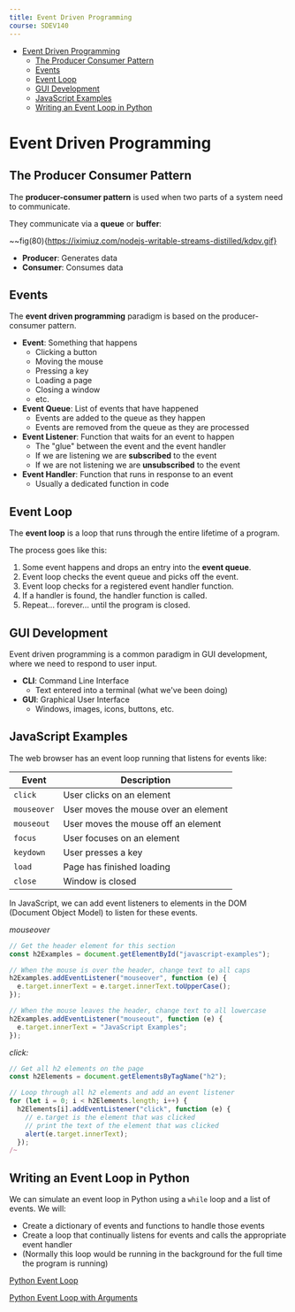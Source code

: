```yaml
---
title: Event Driven Programming
course: SDEV140
---
```


- [Event Driven Programming](#event-driven-programming)
  - [The Producer Consumer Pattern](#the-producer-consumer-pattern)
  - [Events](#events)
  - [Event Loop](#event-loop)
  - [GUI Development](#gui-development)
  - [JavaScript Examples](#javascript-examples)
  - [Writing an Event Loop in Python](#writing-an-event-loop-in-python)

# Event Driven Programming

## The Producer Consumer Pattern

The **producer-consumer pattern** is used when two parts of a system need to communicate.

They communicate via a **queue** or **buffer**:

~~fig(80){https://iximiuz.com/nodejs-writable-streams-distilled/kdpv.gif}

- **Producer**: Generates data
- **Consumer**: Consumes data

## Events

The **event driven programming** paradigm is based on the producer-consumer pattern.

- **Event**: Something that happens
  - Clicking a button
  - Moving the mouse
  - Pressing a key
  - Loading a page
  - Closing a window
  - etc.
- **Event Queue**: List of events that have happened
  - Events are added to the queue as they happen
  - Events are removed from the queue as they are processed
- **Event Listener**: Function that waits for an event to happen
  - The "glue" between the event and the event handler
  - If we are listening we are **subscribed** to the event
  - If we are not listening we are **unsubscribed** to the event
- **Event Handler**: Function that runs in response to an event
  - Usually a dedicated function in code

## Event Loop

The **event loop** is a loop that runs through the entire lifetime of a program.

The process goes like this:

1. Some event happens and drops an entry into the **event queue**.
2. Event loop checks the event queue and picks off the event.
3. Event loop checks for a registered event handler function.
4. If a handler is found, the handler function is called.
5. Repeat... forever... until the program is closed.

## GUI Development

Event driven programming is a common paradigm in GUI development, where we need to respond to user input.

- **CLI**: Command Line Interface
  - Text entered into a terminal (what we've been doing)
- **GUI**: Graphical User Interface
  - Windows, images, icons, buttons, etc.

## JavaScript Examples

The web browser has an event loop running that listens for events like:

| Event       | Description                          |
| ----------- | ------------------------------------ |
| `click`     | User clicks on an element            |
| `mouseover` | User moves the mouse over an element |
| `mouseout`  | User moves the mouse off an element  |
| `focus`     | User focuses on an element           |
| `keydown`   | User presses a key                   |
| `load`      | Page has finished loading            |
| `close`     | Window is closed                     |

In JavaScript, we can add event listeners to elements in the DOM (Document Object Model) to listen for these events.

_mouseover_

```javascript
// Get the header element for this section
const h2Examples = document.getElementById("javascript-examples");

// When the mouse is over the header, change text to all caps
h2Examples.addEventListener("mouseover", function (e) {
  e.target.innerText = e.target.innerText.toUpperCase();
});

// When the mouse leaves the header, change text to all lowercase
h2Examples.addEventListener("mouseout", function (e) {
  e.target.innerText = "JavaScript Examples";
});
```

_click:_

```javascript
// Get all h2 elements on the page
const h2Elements = document.getElementsByTagName("h2");

// Loop through all h2 elements and add an event listener
for (let i = 0; i < h2Elements.length; i++) {
  h2Elements[i].addEventListener("click", function (e) {
    // e.target is the element that was clicked
    // print the text of the element that was clicked
    alert(e.target.innerText);
  });
/~
```

## Writing an Event Loop in Python

We can simulate an event loop in Python using a `while` loop and a list of events. We will:

- Create a dictionary of events and functions to handle those events
- Create a loop that continually listens for events and calls the appropriate event handler
- (Normally this loop would be running in the background for the full time the program is running)

[Python Event Loop](https://github.com/mpjovanovich/ivy_tech/blob/main/SDEV140_Intro_Software_Development/python_event_loop_noargs.py)

[Python Event Loop with Arguments](https://github.com/mpjovanovich/ivy_tech/blob/main/SDEV140_Intro_Software_Development/python_event_loop_args.py)
